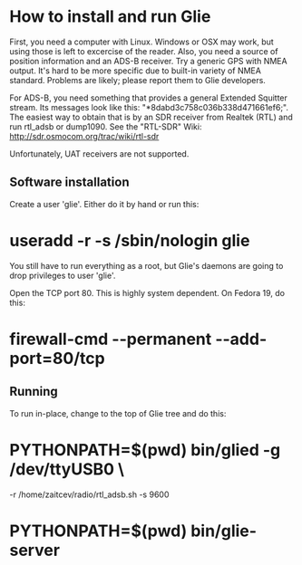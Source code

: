 How to install and run Glie
===========================

First, you need a computer with Linux. Windows or OSX may work, but
using those is left to excercise of the reader. Also, you need a source
of position information and an ADS-B receiver. Try a generic GPS with
NMEA output. It's hard to be more specific due to built-in variety
of NMEA standard. Problems are likely; please report them to Glie
developers.

For ADS-B, you need something that provides a general Extended Squitter
stream. Its messages look like this: "*8dabd3c758c036b338d471661ef6;".
The easiest way to obtain that is by an SDR receiver from Realtek (RTL)
and run rtl_adsb or dump1090. See the "RTL-SDR" Wiki:
 http://sdr.osmocom.org/trac/wiki/rtl-sdr

Unfortunately, UAT receivers are not supported.

Software installation
---------------------

Create a user 'glie'. Either do it by hand or run this:

 # useradd -r -s /sbin/nologin glie

You still have to run everything as a root, but Glie's daemons are going
to drop privileges to user 'glie'.

Open the TCP port 80. This is highly system dependent. On Fedora 19,
do this:

 # firewall-cmd --permanent --add-port=80/tcp

Running
-------

To run in-place, change to the top of Glie tree and do this:

# PYTHONPATH=$(pwd) bin/glied -g /dev/ttyUSB0 \
   -r /home/zaitcev/radio/rtl_adsb.sh -s 9600
# PYTHONPATH=$(pwd) bin/glie-server
